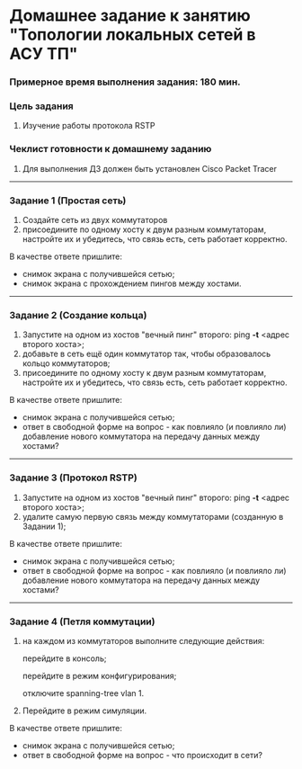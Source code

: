 # Домашнее задание к занятию "Топологии локальных сетей в АСУ ТП"

### Примерное время выполнения задания: 180 мин.

### Цель задания

1. Изучение работы протокола RSTP 

### Чеклист готовности к домашнему заданию

1. Для выполнения ДЗ должен быть установлен Cisco Packet Tracer

------

### Задание 1 (Простая сеть)

1. Создайте сеть из двух коммутаторов
2. присоедините по одному хосту к двум разным коммутаторам, настройте их и убедитесь, что связь есть, сеть работает корректно.



В качестве ответе пришлите:

- снимок экрана с получившейся сетью;
- снимок экрана с прохождением пингов между хостами.

------



### Задание 2 (Создание кольца)

1. Запустите на одном из хостов "вечный пинг" второго: ping **-t** <адрес второго хоста>;
2. добавьте в сеть ещё один коммутатор так, чтобы образовалось кольцо коммутаторов;
3. присоедините по одному хосту к двум разным коммутаторам, настройте их и убедитесь, что связь есть, сеть работает корректно.



В качестве ответе пришлите:

- снимок экрана с получившейся сетью;
- ответ в свободной форме на вопрос - как повлияло (и повлияло ли) добавление нового коммутатора на передачу данных между хостами?

------



### Задание 3 (Протокол RSTP)

1. Запустите на одном из хостов "вечный пинг" второго: ping **-t** <адрес второго хоста>;
2. удалите самую первую связь между коммутаторами (созданную в Задании 1);



В качестве ответе пришлите:

- снимок экрана с получившейся сетью;
- ответ в свободной форме на вопрос - как повлияло (и повлияло ли) добавление нового коммутатора на передачу данных между хостами?

------



### Задание 4 (Петля коммутации)

1. на каждом из коммутаторов выполните следующие действия:

   перейдите в консоль;

   перейдите в режим конфигурирования;

   отключите spanning-tree vlan 1.

2. Перейдите в режим симуляции.



В качестве ответе пришлите:

- снимок экрана с получившейся сетью;
- ответ в свободной форме на вопрос - что происходит в сети?
